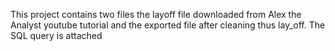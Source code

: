 This project contains two files the layoff file downloaded from Alex the Analyst youtube tutorial and the exported file after cleaning  thus lay_off.
The SQL query is attached 
